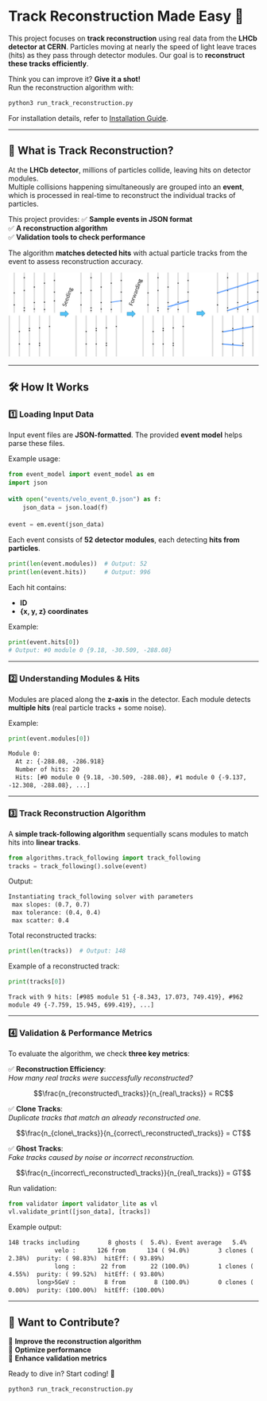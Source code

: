 # Track Reconstruction Made Easy 🚀

This project focuses on **track reconstruction** using real data from the **LHCb detector at CERN**. Particles moving at nearly the speed of light leave traces (hits) as they pass through detector modules. Our goal is to **reconstruct these tracks efficiently**.

Think you can improve it? **Give it a shot!**  
Run the reconstruction algorithm with:
```bash
python3 run_track_reconstruction.py
```

For installation details, refer to [Installation Guide](./docs/INSTALLATION.md).

---



## 📌 What is Track Reconstruction?

At the **LHCb detector**, millions of particles collide, leaving hits on detector modules.  
Multiple collisions happening simultaneously are grouped into an **event**, which is processed in real-time to reconstruct the individual tracks of particles.

This project provides:
✅ **Sample events in JSON format**  
✅ **A reconstruction algorithm**  
✅ **Validation tools to check performance**  

The algorithm **matches detected hits** with actual particle tracks from the event to assess reconstruction accuracy.

![Velopix reconstruction example](docs/reco_example.png "Velopix Reconstruction Example")

---

## 🛠 How It Works

### 1️⃣ **Loading Input Data**
Input event files are **JSON-formatted**. The provided **event model** helps parse these files.

Example usage:
```python
from event_model import event_model as em
import json

with open("events/velo_event_0.json") as f:
    json_data = json.load(f)

event = em.event(json_data)
```

Each event consists of **52 detector modules**, each detecting **hits from particles**.

```python
print(len(event.modules))  # Output: 52
print(len(event.hits))     # Output: 996
```

Each hit contains:
- **ID**  
- **{x, y, z} coordinates**  

Example:
```python
print(event.hits[0])
# Output: #0 module 0 {9.18, -30.509, -288.08}
```

---

### 2️⃣ **Understanding Modules & Hits**
Modules are placed along the **z-axis** in the detector. Each module detects **multiple hits** (real particle tracks + some noise).

Example:
```python
print(event.modules[0])
```
```
Module 0:
  At z: {-288.08, -286.918}
  Number of hits: 20
  Hits: [#0 module 0 {9.18, -30.509, -288.08}, #1 module 0 {-9.137, -12.308, -288.08}, ...]
```

---

### 3️⃣ **Track Reconstruction Algorithm**
A **simple track-following algorithm** sequentially scans modules to match hits into **linear tracks**.

```python
from algorithms.track_following import track_following
tracks = track_following().solve(event)
```
Output:
```
Instantiating track_following solver with parameters
 max slopes: (0.7, 0.7)
 max tolerance: (0.4, 0.4)
 max scatter: 0.4
```
Total reconstructed tracks:
```python
print(len(tracks))  # Output: 148
```
Example of a reconstructed track:
```python
print(tracks[0])
```
```
Track with 9 hits: [#985 module 51 {-8.343, 17.073, 749.419}, #962 module 49 {-7.759, 15.945, 699.419}, ...]
```

---

### 4️⃣ **Validation & Performance Metrics**
To evaluate the algorithm, we check **three key metrics**:

✅ **Reconstruction Efficiency**:  
   *How many real tracks were successfully reconstructed?*  
   ```math
   \frac{n_{reconstructed\_tracks}}{n_{real\_tracks}} = RC
   ```

✅ **Clone Tracks**:  
   *Duplicate tracks that match an already reconstructed one.*  
   ```math
   \frac{n_{clone\_tracks}}{n_{correct\_reconstructed\_tracks}} = CT
   ```

✅ **Ghost Tracks**:  
   *Fake tracks caused by noise or incorrect reconstruction.*  
   ```math
   \frac{n_{incorrect\_reconstructed\_tracks}}{n_{real\_tracks}} = GT
   ```

Run validation:
```python
from validator import validator_lite as vl
vl.validate_print([json_data], [tracks])
```

Example output:
```
148 tracks including        8 ghosts (  5.4%). Event average   5.4%
             velo :      126 from      134 ( 94.0%)        3 clones (  2.38%)  purity: ( 98.83%)  hitEff: ( 93.89%)
             long :       22 from       22 (100.0%)        1 clones (  4.55%)  purity: ( 99.52%)  hitEff: ( 93.80%)
        long>5GeV :        8 from        8 (100.0%)        0 clones (  0.00%)  purity: (100.00%)  hitEff: (100.00%)
```

---

## 🚀 Want to Contribute?  
🔹 **Improve the reconstruction algorithm**  
🔹 **Optimize performance**  
🔹 **Enhance validation metrics**  

Ready to dive in? Start coding! 🎯  
```bash
python3 run_track_reconstruction.py
```
